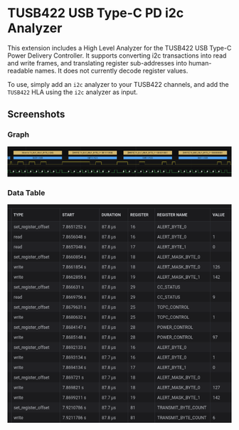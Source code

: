 # TUSB422 USB Type-C PD i2c Analyzer

This extension includes a High Level Analyzer for the TUSB422 USB Type-C Power Delivery Controller. It supports converting i2c transactions into read and write frames, and translating register sub-addresses into human-readable names. It does not currently decode register values.

To use, simply add an `i2c` analyzer to your TUSB422 channels, and add the `TUSB422` HLA using the `i2c` analyzer as input.

## Screenshots

### Graph

![graph](./assets/tusb422-graph.png)

### Data Table

![graph](./assets/tusb422-table.png)
